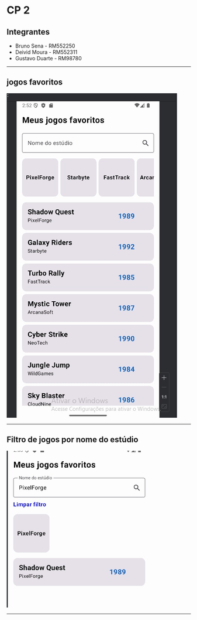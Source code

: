 # CP 2

## Integrantes
- Bruno Sena - RM552250
- Deivid Moura - RM552311
- Gustavo Duarte - RM98780

---

## jogos favoritos

![Lista de jogos favoritos](images/app-1.jpg)


---

## Filtro de jogos por nome do estúdio

![Filtro por botão](images/app-2.jpg)

---
